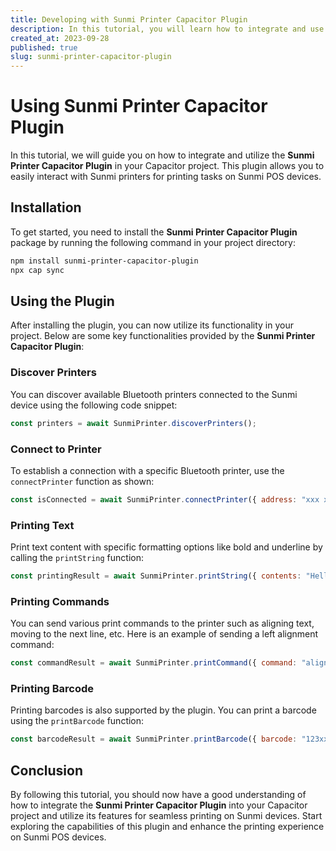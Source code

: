 ```yaml
---
title: Developing with Sunmi Printer Capacitor Plugin
description: In this tutorial, you will learn how to integrate and use the Sunmi Printer Capacitor Plugin in your Capacitor project for printing on Sunmi devices.
created_at: 2023-09-28
published: true
slug: sunmi-printer-capacitor-plugin
---
```


# Using Sunmi Printer Capacitor Plugin

In this tutorial, we will guide you on how to integrate and utilize the **Sunmi Printer Capacitor Plugin** in your Capacitor project. This plugin allows you to easily interact with Sunmi printers for printing tasks on Sunmi POS devices.

## Installation

To get started, you need to install the **Sunmi Printer Capacitor Plugin** package by running the following command in your project directory:

```bash
npm install sunmi-printer-capacitor-plugin
npx cap sync
```

## Using the Plugin

After installing the plugin, you can now utilize its functionality in your project. Below are some key functionalities provided by the **Sunmi Printer Capacitor Plugin**:

### Discover Printers

You can discover available Bluetooth printers connected to the Sunmi device using the following code snippet:

```javascript
const printers = await SunmiPrinter.discoverPrinters();
```

### Connect to Printer

To establish a connection with a specific Bluetooth printer, use the `connectPrinter` function as shown:

```javascript
const isConnected = await SunmiPrinter.connectPrinter({ address: "xxx xxx xxx" });
```

### Printing Text

Print text content with specific formatting options like bold and underline by calling the `printString` function:

```javascript
const printingResult = await SunmiPrinter.printString({ contents: "Hello, World!", is_bold: true, is_underline: true });
```

### Printing Commands

You can send various print commands to the printer such as aligning text, moving to the next line, etc. Here is an example of sending a left alignment command:

```javascript
const commandResult = await SunmiPrinter.printCommand({ command: "align_left" });
```

### Printing Barcode

Printing barcodes is also supported by the plugin. You can print a barcode using the `printBarcode` function:

```javascript
const barcodeResult = await SunmiPrinter.printBarcode({ barcode: "123xxxxx" });
```

## Conclusion

By following this tutorial, you should now have a good understanding of how to integrate the **Sunmi Printer Capacitor Plugin** into your Capacitor project and utilize its features for seamless printing on Sunmi devices. Start exploring the capabilities of this plugin and enhance the printing experience on Sunmi POS devices.
